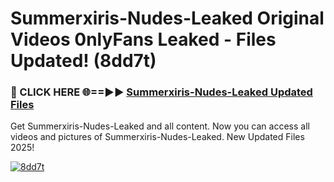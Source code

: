# Summerxiris-Nudes-Leaked Original Videos 0nlyFans Leaked - Files Updated! (8dd7t)

<h3>🔴 CLICK HERE 🌐==►► <a href="https://tinyurl.com/4mcuefdz" rel="nofollow">Summerxiris-Nudes-Leaked Updated Files</a></h3>

Get Summerxiris-Nudes-Leaked and all content. Now you can access all videos and pictures of Summerxiris-Nudes-Leaked. New Updated Files 2025!

[![8dd7t](https://i.imgur.com/StAQSOY.gif)](https://tinyurl.com/4mcuefdz)
